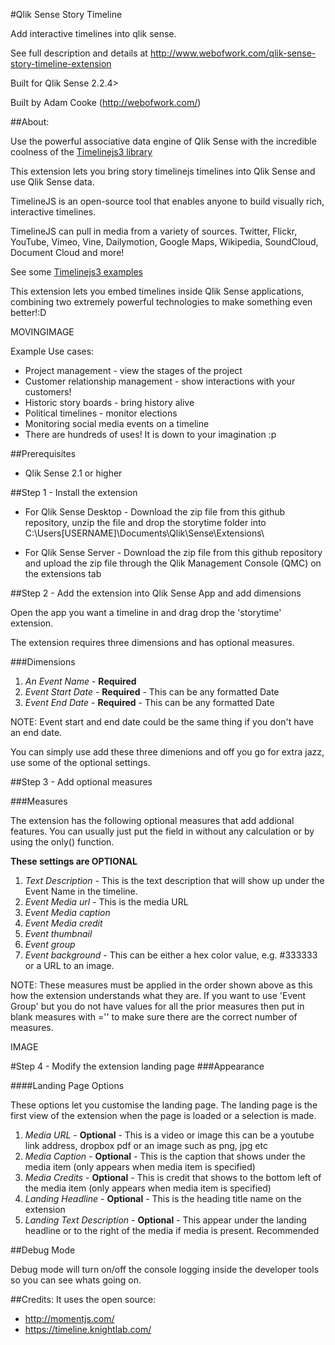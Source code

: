 #Qlik Sense Story Timeline

Add interactive timelines into qlik sense.

See full description and details at http://www.webofwork.com/qlik-sense-story-timeline-extension

Built for Qlik Sense 2.2.4>

Built by Adam Cooke (http://webofwork.com/)


##About:

Use the powerful associative data engine of Qlik Sense with the incredible coolness of the [Timelinejs3 library](https://timeline.knightlab.com/)

This extension lets you bring story timelinejs timelines into Qlik Sense and use Qlik Sense data.

TimelineJS is an open-source tool that enables anyone to build visually rich, interactive timelines.

TimelineJS can pull in media from a variety of sources. 
Twitter, Flickr, YouTube, Vimeo, Vine, Dailymotion, Google Maps, Wikipedia, SoundCloud, Document Cloud and more!

See some [Timelinejs3 examples](https://timeline.knightlab.com/#examples)


This extension lets you embed timelines inside Qlik Sense applications, combining two extremely powerful technologies to make something even better!:D

MOVINGIMAGE

Example Use cases:
- Project management - view the stages of the project
- Customer relationship management - show interactions with your customers!
- Historic story boards - bring history alive
- Political timelines - monitor elections
- Monitoring social media events on a timeline
- There are hundreds of uses! It is down to your imagination :p



##Prerequisites
- Qlik Sense 2.1 or higher



##Step 1 - Install the extension
- For Qlik Sense Desktop - Download the zip file from this github repository, unzip the file and drop the storytime folder into C:\Users\[USERNAME]\Documents\Qlik\Sense\Extensions\ 

- For Qlik Sense Server - Download the zip file from this github repository and upload the zip file through the Qlik Management Console (QMC) on the extensions tab

##Step 2 - Add the extension into Qlik Sense App and add dimensions

Open the app you want a timeline in and drag drop the 'storytime' extension.

The extension requires three dimensions and has optional measures.

###Dimensions
1. *An Event Name* - **Required**
2. *Event Start Date* - **Required** - This can be any formatted Date
3. *Event End Date* - **Required** - This can be any formatted Date

NOTE: Event start and end date could be the same thing if you don't have an end date. 

You can simply use add these three dimenions and off you go for extra jazz, use some of the optional settings.

##Step 3 - Add optional measures

###Measures

The extension has the following optional measures that add addional features. You can usually just put the field in without any calculation or by using the only() function.

**These settings are OPTIONAL**

1. *Text Description* - This is the text description that will show up under the Event Name in the timeline.
2. *Event Media url* - This is the media URL
3. *Event Media caption*
4. *Event Media credit*
5. *Event thumbnail*
6. *Event group*
7. *Event background* - This can be either a hex color value, e.g. #333333 or a URL to an image.

NOTE: These measures must be applied in the order shown above as this how the extension understands what they are. If you want to use 'Event Group' but you do not have values for all the prior measures then put in blank measures with ='' to make sure there are the correct number of measures.


IMAGE

#Step 4 - Modify the extension landing page
###Appearance

####Landing Page Options


These options let you customise the landing page. The landing page is the first view of the extension when the page is loaded or a selection is made.

1. *Media URL* - **Optional** - This is a video or image this can be a youtube link address, dropbox pdf or an image such as png, jpg etc
2. *Media Caption* - **Optional** - This is the caption that shows under the media item (only appears when media item is specified)
3. *Media Credits* - **Optional** - This is credit that shows to the bottom left of the media item (only appears when media item is specified)
4. *Landing Headline* - **Optional** - This is the heading title name on the extension
5. *Landing Text Description* - **Optional** - This appear under the landing headline or to the right of the media if media is present. Recommended


##Debug Mode

Debug mode will turn on/off the console logging inside the developer tools so you can see whats going on.


##Credits:
It uses the open source:
- http://momentjs.com/
- https://timeline.knightlab.com/